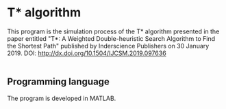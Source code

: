 # T* algorithm
This program is the simulation process of the T* algorithm presented in the paper entitled "T*: A Weighted Double-heuristic Search Algorithm to Find the Shortest Path" published by Inderscience Publishers on 30 January 2019. DOI: http://dx.doi.org/10.1504/IJCSM.2019.097636
<br/>
<br/>
## Programming language
The program is developed in MATLAB.
